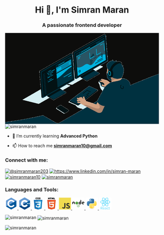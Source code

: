 
<h1 align="center">Hi 👋, I'm Simran Maran</h1>
<h3 align="center">A passionate frontend developer</h3>
<img align="right" alt="coding width="400" src="https://raw.githubusercontent.com/madhavagarwal3012/madhavagarwal3012/main/Black%20Background.gif">
<p align="left"> <img src="https://komarev.com/ghpvc/?username=simranmaran&label=Profile%20views&color=0e75b6&style=flat" alt="simranmaran" /> </p>

- 🌱 I’m currently learning **Advanced Python**

- 📫 How to reach me **simranmaran10@gmail.com**

<h3 align="left">Connect with me:</h3>
<p align="left">
<a href="https://twitter.com/@simranmaran203" target="blank"><img align="center" src="https://raw.githubusercontent.com/rahuldkjain/github-profile-readme-generator/master/src/images/icons/Social/twitter.svg" alt="@simranmaran203" height="30" width="40" /></a>
<a href="https://linkedin.com/in/https://www.linkedin.com/in/simran-maran" target="blank"><img align="center" src="https://raw.githubusercontent.com/rahuldkjain/github-profile-readme-generator/master/src/images/icons/Social/linked-in-alt.svg" alt="https://www.linkedin.com/in/simran-maran" height="30" width="40" /></a>
<a href="https://www.codechef.com/users/simranmaran10" target="blank"><img align="center" src="https://cdn.jsdelivr.net/npm/simple-icons@3.1.0/icons/codechef.svg" alt="simranmaran10" height="30" width="40" /></a>
<a href="https://www.leetcode.com/simranmaran" target="blank"><img align="center" src="https://raw.githubusercontent.com/rahuldkjain/github-profile-readme-generator/master/src/images/icons/Social/leet-code.svg" alt="simranmaran" height="30" width="40" /></a>
</p>

<h3 align="left">Languages and Tools:</h3>
<p align="left"> <a href="https://www.cprogramming.com/" target="_blank" rel="noreferrer"> <img src="https://raw.githubusercontent.com/devicons/devicon/master/icons/c/c-original.svg" alt="c" width="40" height="40"/> </a> <a href="https://www.w3schools.com/cpp/" target="_blank" rel="noreferrer"> <img src="https://raw.githubusercontent.com/devicons/devicon/master/icons/cplusplus/cplusplus-original.svg" alt="cplusplus" width="40" height="40"/> </a> <a href="https://www.w3schools.com/css/" target="_blank" rel="noreferrer"> <img src="https://raw.githubusercontent.com/devicons/devicon/master/icons/css3/css3-original-wordmark.svg" alt="css3" width="40" height="40"/> </a> <a href="https://www.w3.org/html/" target="_blank" rel="noreferrer"> <img src="https://raw.githubusercontent.com/devicons/devicon/master/icons/html5/html5-original-wordmark.svg" alt="html5" width="40" height="40"/> </a> <a href="https://developer.mozilla.org/en-US/docs/Web/JavaScript" target="_blank" rel="noreferrer"> <img src="https://raw.githubusercontent.com/devicons/devicon/master/icons/javascript/javascript-original.svg" alt="javascript" width="40" height="40"/> </a> <a href="https://nodejs.org" target="_blank" rel="noreferrer"> <img src="https://raw.githubusercontent.com/devicons/devicon/master/icons/nodejs/nodejs-original-wordmark.svg" alt="nodejs" width="40" height="40"/> </a> <a href="https://www.python.org" target="_blank" rel="noreferrer"> <img src="https://raw.githubusercontent.com/devicons/devicon/master/icons/python/python-original.svg" alt="python" width="40" height="40"/> </a> <a href="https://reactjs.org/" target="_blank" rel="noreferrer"> <img src="https://raw.githubusercontent.com/devicons/devicon/master/icons/react/react-original-wordmark.svg" alt="react" width="40" height="40"/> </a> </p>

<p><img align="left" src="https://github-readme-stats.vercel.app/api/top-langs?username=simranmaran&show_icons=true&locale=en&layout=compact" alt="simranmaran" /></p>

<p>&nbsp;<img align="center" src="https://github-readme-stats.vercel.app/api?username=simranmaran&show_icons=true&locale=en" alt="simranmaran" /></p>

<p><img align="center" src="https://github-readme-streak-stats.herokuapp.com/?user=simranmaran&" alt="simranmaran" /></p>
